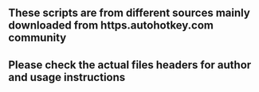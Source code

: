 ## These scripts are from different sources mainly downloaded from https.autohotkey.com community


## Please check the actual files headers for author and usage instructions
